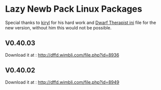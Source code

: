 Lazy Newb Pack Linux Packages
====================

Special thanks to [kiryl](https://github.com/kiryl/) for his hard work and [Dwarf Therapist ini](https://gist.github.com/kiryl/0a99fdbd70fede3064c6) file for the new version, without him this would not be possible. 

V0.40.03
-------------

Download it at : http://dffd.wimbli.com/file.php?id=8936 

V0.40.02
-------------

Download it at : http://dffd.wimbli.com/file.php?id=8949
